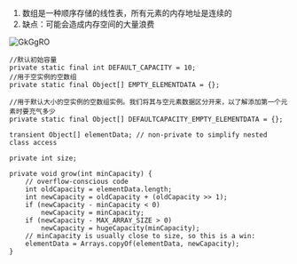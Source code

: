 1. 数组是一种顺序存储的线性表，所有元素的内存地址是连续的
2. 缺点：可能会造成内存空间的大量浪费

![GkGgRO](https://gitee.com/Liuccccc/oss/raw/master/2021/06/23/GkGgRO.png)

```
//默认初始容量
private static final int DEFAULT_CAPACITY = 10;
//用于空实例的空数组
private static final Object[] EMPTY_ELEMENTDATA = {};

//用于默认大小的空实例的空数组实例。我们将其与空元素数据区分开来，以了解添加第一个元素时要充气多少
private static final Object[] DEFAULTCAPACITY_EMPTY_ELEMENTDATA = {};

transient Object[] elementData; // non-private to simplify nested class access

private int size;
```

```
private void grow(int minCapacity) {
    // overflow-conscious code
    int oldCapacity = elementData.length;
    int newCapacity = oldCapacity + (oldCapacity >> 1);
    if (newCapacity - minCapacity < 0)
        newCapacity = minCapacity;
    if (newCapacity - MAX_ARRAY_SIZE > 0)
        newCapacity = hugeCapacity(minCapacity);
    // minCapacity is usually close to size, so this is a win:
    elementData = Arrays.copyOf(elementData, newCapacity);
}
```